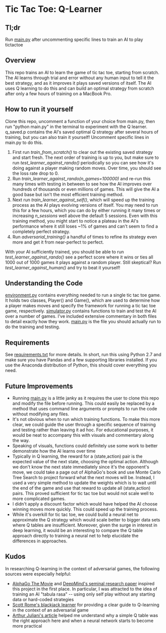 # Tic Tac Toe: Q-Learner

## Tl;dr
Run [main.py](https://github.com/lucaschapin/tictactoe-q-learner/blob/master/main.py) after uncommenting specific lines to train an AI to play tictactoe

## Overview
This repo trains an AI to learn the game of tic tac toe, starting from scratch. The AI learns through trial and error without any human input to tell it the best strategy, and as it improves it plays saved versions of itself. The AI uses Q learning to do this and can build an optimal strategy from scratch after only a few hours of training on a MacBook Pro.

## How to run it yourself
Clone this repo, uncomment a function of your choice from main.py, then run "python main.py" in the terminal to experiment with the Q learner. q_saved.p contains the AI's saved optimal Q strategy after several hours of training, but you can also train it yourself! Uncomment specific lines in main.py to do this. 
1. First run *train_from_scratch()* to clear out the existing saved strategy and start fresh. The next order of training is up to you, but make sure to run *test_learner_against_rando()* periodically so you can see how it's doing against a player making random moves. Over time, you should see the loss rate drop to 0. 
2. Run *train_learner_against_rando(n_games=100000)* and re-run this many times with testing in between to see how the AI improves over hundreds of thousands or even millions of games. This will give the AI a good base but isn't the most efficient training method. 
3. Next run *train_learner_against_self()*, which will speed up the training process as the AI plays evolving versions of itself. You may need to run this for a few hours, which you can do by either running it many times or increasing *n_sessions* well above the default 5 sessions. Even with this training method, you might start to notice a plateau in the AI's performance where it still loses ~1% of games and can't seem to find a completely perfect strategy. 
4. Run *adversarial_training()* a handful of times to refine its strategy even more and get it from near-perfect to perfect. 

With your AI sufficiently trained, you should be able to run *test_learner_against_rando()* see a perfect score where it wins or ties all 1000 out of 1000 games it plays against a random player. Still skeptical? Run *test_learner_against_human()* and try to beat it yourself!

## Understanding the Code
[environment.py](https://github.com/lucaschapin/tictactoe-q-learner/blob/master/environment.py) contains everything needed to run a single tic tac toe game. It holds two classes, Player() and Game(), which are used to determine how a player makes moves and specify the framework for running a tic tac toe game, respectively. [simulator.py](https://github.com/lucaschapin/tictactoe-q-learner/blob/master/simulator.py) contains functions to train and test the AI over a number of games. I've included extensive commentary in both files to detail exactly how they work. [main.py](https://github.com/lucaschapin/tictactoe-q-learner/blob/master/main.py) is the file you should actually run to do the training and testing.

## Requirements
See [requirements.txt](https://github.com/lucaschapin/tictactoe-q-learner/blob/master/requirements.txt) for more details. In short, run this using Python 2.7 and make sure you have Pandas and a few supporting libraries installed. If you use the Anaconda distribution of Python, this should cover everything you need.

## Future Improvements
* Running [main.py](https://github.com/lucaschapin/tictactoe-q-learner/blob/master/main.py) is a little janky as it requires the user to clone this repo and modify the file before running. This could easily be replaced by a method that uses command line arguments or prompts to run the code without modifying any files.
* It's not obvious when to run which training functions. To make this more clear, we could guide the user through a specific sequence of training and testing rather than leaving it ad hoc. For educational purposes, it would be neat to accompany this with visuals and commentary along the way.
* Speaking of visuals, functions could definitely use some work to better demonstrate how the AI learns over time
* Typically in Q learning, the reward for a (state,action) pair is the expected value of the next state, choosing the optimal action. Although we don't know the next state immediately since it's the opponent's move, we could take a page out of AlphaGo's book and use Monte Carlo Tree Search to project forward what the next moves will be. Instead, I used a very simple method to update the weights which is to wait until the end of the game and use that reward to update all (state,action) pairs. This proved sufficient for tic tac toe but would not scale well to more complicated games.
* I didn't apply a discount factor which would have helped the AI choose winning moves more quickly. This could speed up the training process.
* While it's overkill for tic tac toe, we could build a neural net to approximate the Q strategy which would scale better to bigger data sets where Q tables are insufficient. Moreover, given the surge in interest in deep learning, it would be an interesting to compare the Q table approach directly to training a neural net to help elucidate the differences in approaches.

## Kudos
In researching Q-learning in the context of adversarial games, the following sources were especially helpful:
* [AlphaGo The Movie](https://www.rottentomatoes.com/m/alphago/) and [DeepMind's seminal research paper](https://www.nature.com/articles/nature24270.epdf) inspired this project in the first place. In particular, I was attracted to the idea of training an AI "tabula rasa" -- using only self play without any starting data or hard-coded strategies
* [Scott Rome's blackjack learner](http://srome.github.io/Train-A-Neural_Net-To-Play-Black-Jack-With-Q-Learning/) for providing a clear guide to Q-learning in the context of an adversarial game
* [Arthur Juliani's article](https://medium.com/emergent-future/simple-reinforcement-learning-with-tensorflow-part-0-q-learning-with-tables-and-neural-networks-d195264329d0) helped me understand why a simple Q table was the right approach here and when a neural network starts to become more practical
